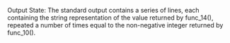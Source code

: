 Output State: The standard output contains a series of lines, each containing the string representation of the value returned by func_14(), repeated a number of times equal to the non-negative integer returned by func_10().